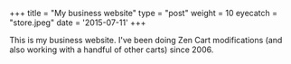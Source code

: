 +++
title = "My business website"
type = "post"
weight = 10
eyecatch = "store.jpeg"
date = '2015-07-11'
+++

This is my business website.  I've been doing Zen Cart 
modifications (and also working with a handful of other carts) 
since 2006.
